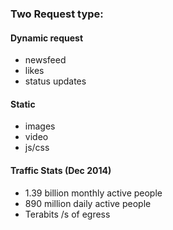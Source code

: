 ### Two Request type:
#### Dynamic request
  - newsfeed
  - likes
  - status updates
#### Static
  - images
  - video
  - js/css

#### Traffic Stats (Dec 2014)
  - 1.39 billion monthly active people
  - 890 million daily active people
  - Terabits /s of egress